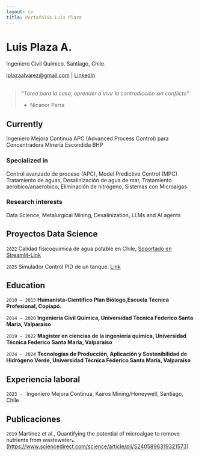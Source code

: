 ```yaml
---
layout: cv
title: Portafolio Luis Plaza
---
```

# Luis Plaza A.
Ingeniero Civil Químico, Santiago, Chile.

<div id="webaddress">
<a href="lplazaalvarez@gmail.com">lplazaalvarez@gmail.com</a>
| <a href="https://www.linkedin.com/in/lplazaalvarez/">Linkedin</a>
</div><br>


>
> *"Tarea para la casa, aprender a vivir la contradicción sin conflicto"*
> - Nicanor Parra



## Currently

Ingeniero Mejora Continua APC (Advanced Process Control) para Concentradora Minería Escondida BHP
### Specialized in
Control avanzado de proceso (APC), Model Predictive Control (MPC)
Tratamiento de aguas, Desalinización de agua de mar, Tratamiento aerobico/anaerobico, Eliminación de nitrógeno, Sistemas con Microalgas



### Research interests

Data Science, Metalurgical Mining, Desalinization, LLMs and AI agents

## Proyectos Data Science

`2022`
Calidad físicoquimica de agua potable en Chile, [Soportado en Streamlit-Link](https://chilewaterquality.streamlit.app/)

`2025`
Simulador Control PID de un tanque. [Link](https://luchoplaza.github.io/PIDSim/ 'Simulador PID')

## Education

`2010 - 2013`
__Humanista-Científico Plan Biólogo,Escuela Técnica Profesional, Copiapó.__

`2014 - 2020`
__Ingeniería Civil Química, Universidad Técnica Federico Santa María, Valparaíso__

`2019 - 2022`
__Magister en ciencias de la ingeniería química, Universidad Técnica Federico Santa María, Valparaíso__

`2024 - 2024`
__Tecnologías de Producción, Aplicación y Sostenibilidad de Hidrógeno Verde, Universidad Técnica Federico Santa María, Valparaíso__



## Experiencia laboral

`2023 - `
Ingeniero Mejora Continua, Kairos Mining/Honeywell, Santiago, Chile


## Publicaciones

`2019`
Martinez et al., Quantifying the potential of microalgae to remove nutrients from wastewater⁎. (https://www.sciencedirect.com/science/article/pii/S2405896319321573)







<!-- ### Footer

Last updated: Abril 2025 -->
